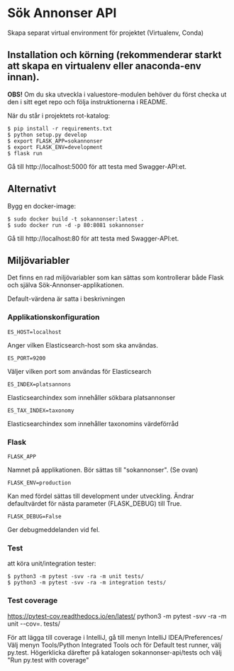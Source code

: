 # Sök Annonser API
Skapa separat virtual environment för projektet (Virtualenv, Conda)

## Installation och körning (rekommenderar starkt att skapa en virtualenv eller anaconda-env innan).

**OBS!** 
Om du ska utveckla i valuestore-modulen behöver du först checka ut den i sitt eget repo och följa instruktionerna i README.

När du står i projektets rot-katalog:

    $ pip install -r requirements.txt
    $ python setup.py develop
    $ export FLASK_APP=sokannonser
    $ export FLASK_ENV=development
    $ flask run

Gå till http://localhost:5000 för att testa med Swagger-API:et.

## Alternativt

Bygg en docker-image:

    $ sudo docker build -t sokannonser:latest .
    $ sudo docker run -d -p 80:8081 sokannonser

Gå till http://localhost:80 för att testa med Swagger-API:et.


## Miljövariabler

Det finns en rad miljövariabler som kan sättas som kontrollerar både Flask och själva Sök-Annonser-applikationen.

Default-värdena är satta i beskrivningen

### Applikationskonfiguration


    ES_HOST=localhost

Anger vilken Elasticsearch-host som ska användas.

    ES_PORT=9200
   
Väljer vilken port som användas för Elasticsearch

    ES_INDEX=platsannons
    
Elasticsearchindex som innehåller sökbara platsannonser

    ES_TAX_INDEX=taxonomy
    
Elasticsearchindex som innehåller taxonomins värdeförråd

### Flask

    FLASK_APP

Namnet på applikationen. Bör sättas till "sokannonser". (Se ovan)

    FLASK_ENV=production
    
Kan med fördel sättas till development under utveckling. Ändrar defaultvärdet för nästa parameter (FLASK_DEBUG) till True.

    FLASK_DEBUG=False
   
Ger debugmeddelanden vid fel.

### Test

att köra unit/integration tester: 

    $ python3 -m pytest -svv -ra -m unit tests/
    $ python3 -m pytest -svv -ra -m integration tests/
    
### Test coverage
https://pytest-cov.readthedocs.io/en/latest/
python3 -m pytest -svv -ra -m unit --cov=. tests/

För att lägga till coverage i IntelliJ, gå till menyn IntelliJ IDEA/Preferences/
Välj menyn Tools/Python Integrated Tools och för Default test runner, välj py.test.
Högerklicka därefter på katalogen sokannonser-api/tests och välj "Run py.test with coverage"

